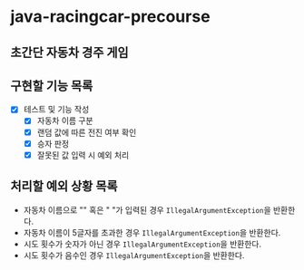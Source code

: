 # java-racingcar-precourse

## 초간단 자동차 경주 게임

## 구현할 기능 목록

- [x] 테스트 및 기능 작성
    - [x] 자동차 이름 구분
    - [x] 랜덤 값에 따른 전진 여부 확인
    - [x] 승자 판정
    - [x] 잘못된 값 입력 시 예외 처리

## 처리할 예외 상황 목록

- 자동차 이름으로 "" 혹은 " "가 입력된 경우 `IllegalArgumentException`을 반환한다.
- 자동차 이름이 5글자를 초과한 경우 `IllegalArgumentException`을 반환한다.
- 시도 횟수가 숫자가 아닌 경우 `IllegalArgumentException`을 반환한다.
- 시도 횟수가 음수인 경우 `IllegalArgumentException`을 반환한다.